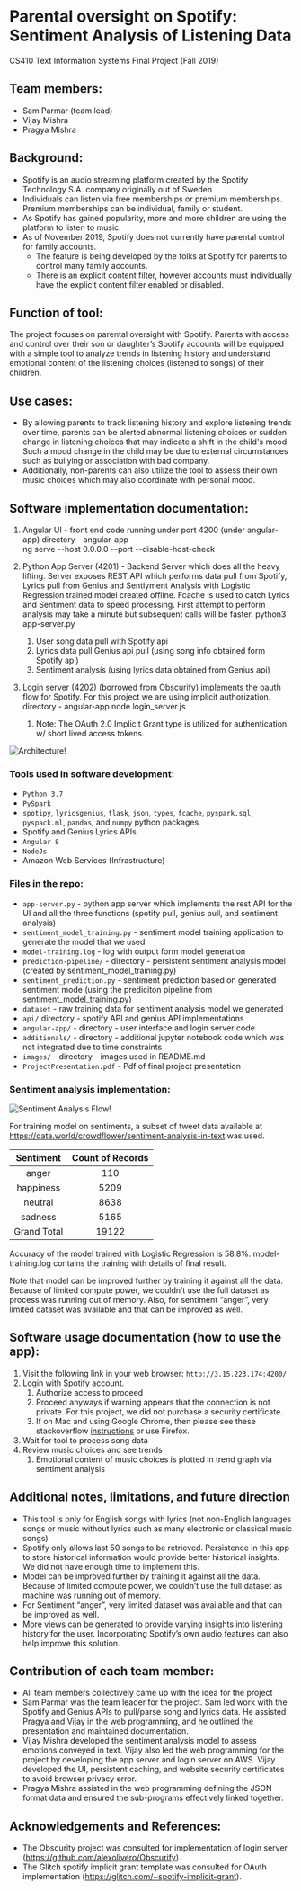 # Parental oversight on Spotify: Sentiment Analysis of Listening Data
CS410 Text Information Systems Final Project (Fall 2019)

## Team members: 
* Sam Parmar (team lead)
* Vijay Mishra 
* Pragya Mishra 

## Background:
* Spotify is an audio streaming platform created by the Spotify Technology S.A. company originally
out of Sweden
* Individuals can listen via free memberships or premium memberships. Premium memberships can
be individual, family or student.
* As Spotify has gained popularity, more and more children are using the platform to listen to music.
* As of November 2019, Spotify does not currently have parental control for family accounts.
   * The feature is being developed by the folks at Spotify for parents to control many family accounts. 
   * There is an explicit content filter, however accounts must individually have the explicit content filter enabled or disabled.

## Function of tool:
The project focuses on parental oversight with Spotify. Parents with access and control over their son or daughter’s Spotify accounts will be equipped with a simple tool to analyze trends in listening history and understand emotional content of the listening choices (listened to songs) of their children. 

## Use cases: 
* By allowing parents to track listening history and explore listening trends over time, parents can be alerted  abnormal listening choices or sudden change in listening choices that may indicate a shift in the child's mood. Such a mood change in the child may be due to external circumstances such as bullying or association with bad company. 
* Additionally, non-parents can also utilize the tool to assess their own music choices which may also coordinate with personal mood. 

## Software implementation documentation:
1. Angular UI - front end code running under port 4200 (under angular-app)
directory - angular-app  
ng serve --host 0.0.0.0 --port <port> --disable-host-check

2. Python App Server (4201) - Backend Server which does all the heavy lifting. Server exposes REST API which performs data pull from Spotify, Lyrics pull from Genius and Sentiyment Analysis with Logistic Regression trained model created offline. Fcache is used to catch Lyrics and Sentiment data to speed processing. First attempt to perform analysis may take a minute but subsequent calls will be faster. 
python3 app-server.py  
   1. User song data pull with Spotify api
   1. Lyrics data pull Genius api pull (using song info obtained form Spotify api)
   1. Sentiment analysis (using lyrics data obtained from Genius api)
 
3. Login server (4202) (borrowed from Obscurify) implements the oauth flow for Spotify. For this project we are using implicit authorization.
directory - angular-app
node login_server.js <client id> <secret>
   1. Note: The OAuth 2.0 Implicit Grant type is utilized for authentication w/ short lived access tokens.

![Architecture!](images/architecture.PNG)
### Tools used in software development: 
* `Python 3.7`
* `PySpark`
* `spotipy`, `lyricsgenius`, `flask`, `json`, `types`, `fcache`, `pyspark.sql`, `pyspack.ml`, `pandas`, and `numpy`  python packages
* Spotify and Genius Lyrics APIs
* `Angular 8`
* `NodeJs`
* Amazon Web Services (Infrastructure)
 
### Files in the repo:
* `app-server.py` - python app server which implements the rest API for the UI and all the three functions (spotify pull, genius pull, and sentiment analysis)
* `sentiment_model_training.py` - sentiment model training application to generate the model that we used
* `model-training.log` - log with output form model generation
* `prediction-pipeline/` - directory - persistent sentiment analysis model (created by sentiment_model_training.py)
* `sentiment_prediction.py` - sentiment prediction based on generated sentiment mode (using the prediciton pipeline from sentiment_model_training.py)
* `dataset` - raw training data for sentiment analysis model we generated
* `api/` directory - spotify API and genius API implementations 
* `angular-app/` - directory -  user interface and login server code 
* `additionals/` - directory - additional jupyter notebook code which was not integrated due to time constraints
* `images/` - directory - images used in README.md
* `ProjectPresentation.pdf` - Pdf of final project presentation

### Sentiment analysis implementation:
![Sentiment Analysis Flow!](images/SentimentAnalysisFlow.PNG)


For training model on sentiments, a subset of tweet data available at https://data.world/crowdflower/sentiment-analysis-in-text was used. 

| Sentiment | Count of Records |
| :---: | :---: |
|anger	| 110 
|happiness	| 5209 
|neutral	| 8638 
|sadness	| 5165 
|Grand Total	| 19122 

Accuracy of the model trained with Logistic Regression is 58.8%. model-training.log contains the training with details of final result.

Note that model can be improved further by training it against all the data. Because of limited compute power, we couldn’t use the full dataset as process was running out of memory. Also, for sentiment “anger”, very limited dataset was available and that can be improved as well. 


## Software usage documentation (how to use the app):
1. Visit the following link in your web browser: `http://3.15.223.174:4200/`
1. Login with Spotify account. 
    1. Authorize access to proceed
    1. Proceed anyways if warning appears that the connection is not private. For this project, we did not purchase a security certificate. 
    1. If on Mac and using Google Chrome, then please see these stackoverflow [instructions](https://stackoverflow.com/questions/58802767/no-proceed-anyway-option-on-neterr-cert-invalid-in-chrome-on-macos) or use Firefox.
1. Wait for tool to process song data
1. Review music choices and see trends
   1. Emotional content of music choices is plotted in trend graph via sentiment analysis
   
## Additional notes, limitations, and future direction
* This tool is only for English songs with lyrics (not non-English languages songs or music without lyrics such as many electronic or classical music songs)
* Spotify only allows last 50 songs to be retrieved. Persistence in this app to store
historical information would provide better historical insights. We did not have enough
time to implement this.
* Model can be improved further by training it against all the data. Because of limited
compute power, we couldn’t use the full dataset as machine was running out of
memory.
* For Sentiment “anger”, very limited dataset was available and that can be improved
as well.
* More views can be generated to provide varying insights into listening history for the
user. Incorporating Spotify’s own audio features can also help improve this solution.


## Contribution of each team member:
* All team members collectively came up with the idea for the project
* Sam Parmar was the team leader for the project. Sam led work with the Spotify and Genius APIs to pull/parse song and lyrics data. He  assisted Pragya and Vijay in the web programming, and he outlined the presentation and maintained documentation. 
* Vijay Mishra developed the sentiment analysis model to assess emotions conveyed in text. Vijay also led the  web programming for the project by developing the app server and login server on AWS. Vijay developed the UI, persistent caching, and website security certificates to avoid browser privacy error. 
* Pragya Mishra assisted in the web programming defining the JSON format data and ensured the sub-programs effectively linked together.

## Acknowledgements and References:
* The Obscurity project was consulted for implementation of login server (https://github.com/alexolivero/Obscurify).
* The Glitch spotify implicit grant template was consulted for OAuth implementation (https://glitch.com/~spotify-implicit-grant).
